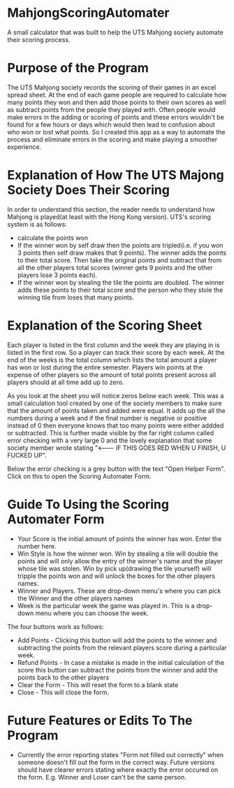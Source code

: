 # MahjongScoringAutomater
A small calculator that was built to help the UTS Mahjong society automate their scoring process.

# Purpose of the Program

The UTS Mahjong society records the scoring of their games in an excel spread sheet. At the end of each game people are required to calculate how many points they won and then add those points to their own scores as well as subtract points from the people they played with. Often people would make errors in the adding or scoring of points and these errors wouldn't be found for a few hours or days which would then lead to confusion about who won or lost what points. So I created this app as a way to automate the process and eliminate errors in the scoring and make playing a smoother experience.

# Explanation of How The UTS Majong Society Does Their Scoring

In order to understand this section, the reader needs to understand how Mahjong is played(at least with the Hong Kong version). UTS's scoring system is as follows:
* calculate the points won
* If the winner won by self draw then the points are tripled(i.e. if you won 3 points then self draw makes that 9 points). The winner adds the points to their total score. Then take the original points and subtract that from all the other players total scores (winner gets 9 points and the other players lose 3 points each).
* If the winner won by stealing the tile the points are doubled. The winner adds these points to their total score and the person who they stole the winning tile from loses that many points.

# Explanation of the Scoring Sheet

Each player is listed in the first column and the week they are playing in is listed in the first row. So a player can track their score by each week. At the end of the weeks is the total column which lists the total amount a player has won or lost during the entire semester. Players win points at the expense of other players so the amount of total points present across all players should at all time add up to zero.

As you look at the sheet you will notice zeros below each week. This was a small calculation tool created by one of the society members to make sure that the amount of points taken and added were equal. It adds up the all the numbers during a week and if the final number is negative or positive instead of 0 then everyone knows that too many points were either addded or subtracted. This is further made visible by the far right column called error checking with a very large 0 and the lovely explanation that some society member wrote stating "<--- IF THIS GOES RED WHEN U FINISH, U FUCKED UP".

Below the error checking is a grey button with the text "Open Helper Form". Click on this to open the Scoring Automater Form.

# Guide To Using the Scoring Automater Form
* Your Score is the initial amount of points the winner has won. Enter the number here.
* Win Style is how the winner won. Win by stealing a tile will double the points and will only allow the entry of the winner's name and the player whose tile was stolen. Win by pick up(drawing the tile yourself) will tripple the points won and will unlock the boxes for the other players names.
* Winner and Players. These are drop-down menu's where you can pick the Winner and the other players names
* Week is the particular week the game was played in. This is a drop-down menu where you can choose the week.

The four buttons work as follows:
* Add Points - Clicking this button will add the points to the winner and subtracting the points from the relevant players score during a particular week.
* Refund Points - In case a mistake is made in the initial calculation of the score this button can subtract the points from the winner and add the points back to the other players
* Clear the Form - This will reset the form to a blank state
* Close - This will close the form.

# Future Features or Edits To The Program
* Currently the error reporting states "Form not filled out correctly" when someone doesn't fill out the form in the correct way. Future versions should have clearer errors stating where exactly the error occured on the form. E.g. Winner and Loser can't be the same person.

